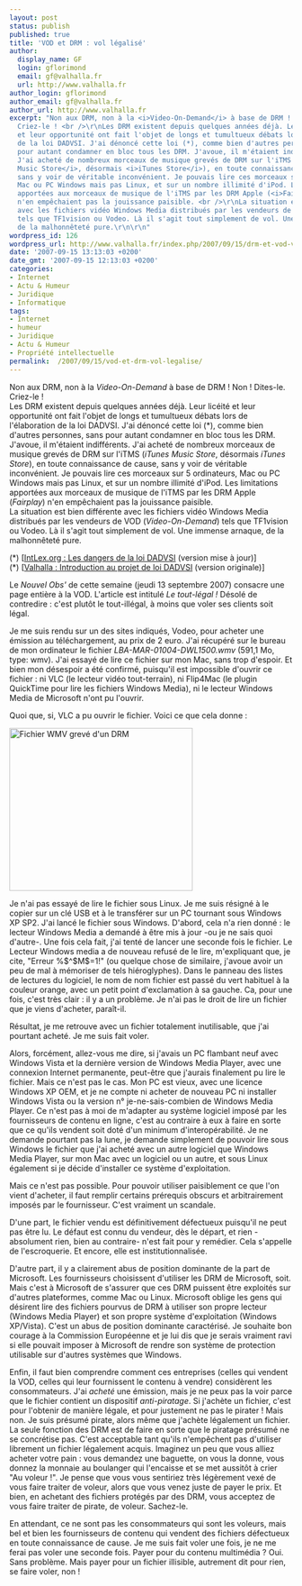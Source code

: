 ```yaml
---
layout: post
status: publish
published: true
title: 'VOD et DRM : vol légalisé'
author:
  display_name: GF
  login: gflorimond
  email: gf@valhalla.fr
  url: http://www.valhalla.fr
author_login: gflorimond
author_email: gf@valhalla.fr
author_url: http://www.valhalla.fr
excerpt: "Non aux DRM, non à la <i>Video-On-Demand</i> à base de DRM ! Non ! Dites-le.
  Criez-le ! <br />\r\nLes DRM existent depuis quelques années déjà. Leur licéité
  et leur opportunité ont fait l'objet de longs et tumultueux débats lors de l'élaboration
  de la loi DADVSI. J'ai dénoncé cette loi (*), comme bien d'autres personnes, sans
  pour autant condamner en bloc tous les DRM. J'avoue, il m'étaient indifférents.
  J'ai acheté de nombreux morceaux de musique grevés de DRM sur l'iTMS (<i>iTunes
  Music Store</i>, désormais <i>iTunes Store</i>), en toute connaissance de cause,
  sans y voir de véritable inconvénient. Je pouvais lire ces morceaux sur 5 ordinateurs,
  Mac ou PC Windows mais pas Linux, et sur un nombre illimité d'iPod. Les limitations
  apportées aux morceaux de musique de l'iTMS par les DRM Apple (<i>Fairplay</i>)
  n'en empêchaient pas la jouissance paisible. <br />\r\nLa situation est bien différente
  avec les fichiers vidéo Windows Media distribués par les vendeurs de VOD (<i>Video-On-Demand</i>)
  tels que TF1vision ou Vodeo. Là il s'agit tout simplement de vol. Une immense arnaque,
  de la malhonnêteté pure.\r\n\r\n"
wordpress_id: 126
wordpress_url: http://www.valhalla.fr/index.php/2007/09/15/drm-et-vod-vol-legalise/
date: '2007-09-15 13:13:03 +0200'
date_gmt: '2007-09-15 12:13:03 +0200'
categories:
- Internet
- Actu & Humeur
- Juridique
- Informatique
tags:
- Internet
- humeur
- Juridique
- Actu & Humeur
- Propriété intellectuelle
permalink:  /2007/09/15/vod-et-drm-vol-legalise/
---
```

<p>Non aux DRM, non à la <i>Video-On-Demand</i> à base de DRM ! Non ! Dites-le. Criez-le ! <br />
Les DRM existent depuis quelques années déjà. Leur licéité et leur opportunité ont fait l'objet de longs et tumultueux débats lors de l'élaboration de la loi DADVSI. J'ai dénoncé cette loi (*), comme bien d'autres personnes, sans pour autant condamner en bloc tous les DRM. J'avoue, il m'étaient indifférents. J'ai acheté de nombreux morceaux de musique grevés de DRM sur l'iTMS (<i>iTunes Music Store</i>, désormais <i>iTunes Store</i>), en toute connaissance de cause, sans y voir de véritable inconvénient. Je pouvais lire ces morceaux sur 5 ordinateurs, Mac ou PC Windows mais pas Linux, et sur un nombre illimité d'iPod. Les limitations apportées aux morceaux de musique de l'iTMS par les DRM Apple (<i>Fairplay</i>) n'en empêchaient pas la jouissance paisible. <br />
La situation est bien différente avec les fichiers vidéo Windows Media distribués par les vendeurs de VOD (<i>Video-On-Demand</i>) tels que TF1vision ou Vodeo. Là il s'agit tout simplement de vol. Une immense arnaque, de la malhonnêteté pure.</p>
<p><a id="more"></a><a id="more-126"></a></p>
<p>(*) [<a href="http://www.intlex.org/Des-dangers-de-la-loi-DADVSI.html">IntLex.org : Les dangers de la loi DADVSI</a> (version mise à jour)]<br />
(*) [<a href="http://www.valhalla.fr/index.php/2006/01/27/introduction-au-projet-de-loi-dadvsi/">Valhalla : Introduction au projet de loi DADVSI</a> (version originale)]</p>
<p>Le <i>Nouvel Obs'</i> de cette semaine (jeudi 13 septembre 2007) consacre une page entière à la VOD. L'article est intitulé <i>Le tout-légal !</i> Désolé de contredire : c'est plutôt le tout-illégal, à moins que voler ses clients soit légal. </p>
<p>Je me suis rendu sur un des sites indiqués, Vodeo, pour acheter une émission au téléchargement, au prix de 2 euro. J'ai récupéré sur le bureau de mon ordinateur le fichier <i>LBA-MAR-01004-DWL1500.wmv</i> (591,1 Mo, type: wmv). J'ai essayé de lire ce fichier sur mon Mac, sans trop d'espoir. Et bien mon désespoir a été confirmé, puisqu'il est impossible d'ouvrir ce fichier : ni VLC (le lecteur vidéo tout-terrain), ni Flip4Mac (le plugin QuickTime pour lire les fichiers Windows Media), ni le lecteur Windows Media de Microsoft n'ont pu l'ouvrir.</p>
<p>Quoi que, si, VLC a pu ouvrir le fichier. Voici ce que cela donne :</p>
<p><a href="http://www.flickr.com/photos/valhallafr/1386517608/" title="Partage de photos"><img src="http://farm2.static.flickr.com/1340/1386517608_e641385aba_o.png" width="326" height="289" alt="Fichier WMV grevé d'un DRM" /></a></p>
<p>Je n'ai pas essayé de lire le fichier sous Linux. Je me suis résigné à le copier sur un clé USB et à le transférer sur un PC tournant sous Windows XP SP2. J'ai lancé le fichier sous Windows. D'abord, cela n'a rien donné : le lecteur Windows Media a demandé à être mis à jour -ou je ne sais quoi d'autre-. Une fois cela fait, j'ai tenté de lancer une seconde fois le fichier. Le Lecteur Windows media a de nouveau refusé de le lire, m'expliquant que, je cite, "Erreur %$^$M$=1!" (ou quelque chose de similaire, j'avoue avoir un peu de mal à mémoriser de tels hiéroglyphes). Dans le panneau des listes de lectures du logiciel, le nom de nom fichier est passé du vert habituel à la couleur orange, avec un petit point d'exclamation à sa gauche. Ca, pour une fois, c'est très clair : il y a un problème. Je n'ai pas le droit de lire un fichier que je viens d'acheter, paraît-il.</p>
<p>Résultat, je me retrouve avec un fichier totalement inutilisable, que j'ai pourtant acheté. Je me suis fait voler.</p>
<p>Alors, forcément, allez-vous me dire, si j'avais un PC flambant neuf avec Windows Vista et la dernière version de Windows Media Player, avec une connexion Internet permanente, peut-être que j'aurais finalement pu lire le fichier. Mais ce n'est pas le cas. Mon PC est vieux, avec une licence Windows XP OEM, et je ne compte ni acheter de nouveau PC ni installer Windows Vista ou la version n° je-ne-sais-combien de Windows Media Player. Ce n'est pas à moi de m'adapter au système logiciel imposé par les fournisseurs de contenu en ligne, c'est au contraire à eux à faire en sorte que ce qu'ils vendent soit doté d'un minimum d'interopérabilité. Je ne demande pourtant pas la lune, je demande simplement de pouvoir lire sous Windows le fichier que j'ai acheté avec un autre logiciel que Windows Media Player, sur mon Mac avec un logiciel ou un autre, et sous Linux également si je décide d'installer ce système d'exploitation.</p>
<p>Mais ce n'est pas possible. Pour pouvoir utiliser paisiblement ce que l'on vient d'acheter, il faut remplir certains prérequis obscurs et arbitrairement imposés par le fournisseur. C'est vraiment un scandale. </p>
<p>D'une part, le fichier vendu est définitivement défectueux puisqu'il ne peut pas être lu. Le défaut est connu du vendeur, dès le départ, et rien -absolument rien, bien au contraire- n'est fait pour y remédier. Cela s'appelle de l'escroquerie. Et encore, elle est institutionnalisée.</p>
<p>D'autre part, il y a clairement abus de position dominante de la part de Microsoft. Les fournisseurs choisissent d'utiliser les DRM de Microsoft, soit. Mais c'est à Microsoft de s'assurer que ces DRM puissent être exploités sur d'autres plateformes, comme Mac ou Linux. Microsoft oblige les gens qui désirent lire des fichiers pourvus de DRM à utiliser son propre lecteur (Windows Media Player) et son propre système d'exploitation (Windows XP/Vista). C'est un abus de position dominante caractérisé. Je souhaite bon courage à la Commission Européenne et je lui dis que je serais vraiment ravi si elle pouvait imposer à Microsoft de rendre son système de protection utilisable sur d'autres systèmes que Windows.</p>
<p>Enfin, il faut bien comprendre comment ces entreprises (celles qui vendent la VOD, celles qui leur fournissent le contenu à vendre) considèrent les consommateurs. J'ai <i>acheté</i> une émission, mais je ne peux pas la voir parce que le fichier contient un dispositif <i>anti-piratage</i>. Si j'achète un fichier, c'est pour l'obtenir de manière légale, et pour justement ne pas le pirater ! Mais non. Je suis présumé pirate, alors même que j'achète légalement un fichier. La seule fonction des DRM est de faire en sorte que le piratage présumé ne se concrétise pas. C'est acceptable tant qu'ils n'empêchent pas d'utiliser librement un fichier légalement acquis. Imaginez un peu que vous alliez acheter votre pain : vous demandez une baguette, on vous la donne, vous donnez la monnaie au boulanger qui l'encaisse et se met aussitôt à crier "Au voleur !". Je pense que vous vous sentiriez très légèrement vexé de vous faire traiter de voleur, alors que vous venez juste de payer le prix. Et bien, en achetant des fichiers protégés par des DRM, vous acceptez de vous faire traiter de pirate, de voleur. Sachez-le.</p>
<p>En attendant, ce ne sont pas les consommateurs qui sont les voleurs, mais bel et bien les fournisseurs de contenu qui vendent des fichiers défectueux en toute connaissance de cause. Je me suis fait voler une fois, je ne me ferai pas voler une seconde fois. Payer pour du contenu multimédia ? Oui. Sans problème. Mais payer pour un fichier illisible, autrement dit pour rien, se faire voler, non !</p>
